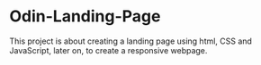 # Odin-Landing-Page
This project is about creating a landing page using html, CSS and JavaScript, later on, to create a responsive webpage. 
